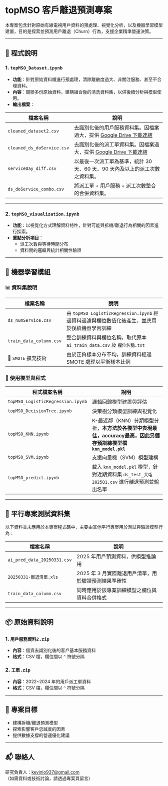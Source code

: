 # topMSO 客戶離退預測專案

本專案包含針對原始有線電視用戶資料的預處理、視覺化分析，以及機器學習模型建置，目的是探索並預測用戶離退（Churn）行為，支援企業精準營運決策。

---

## 📂 程式說明

### 1. `topMSO_Dataset.ipynb`

- **功能**：針對原始資料檔進行預處理，清除離散度過大、非關注服務、甚至不合理資料。
- **內容**：關聯多份原始資料，建構組合後的清洗資料集，以供後續分析與模型使用。
- **輸出檔案**：

| 檔案名稱              | 說明                                                                 |
|-----------------------|----------------------------------------------------------------------|
| `cleaned_dataset2.csv`     | 去識別化後的用戶服務資料集。因檔案過大，提供 [Google Drive 下載連結](https://drive.google.com/file/d/1YK3mAFEyT3nr9Qba7fbNOBz4u88KRyI1/view?usp=sharing) |
| `cleaned_ds_doService.csv` | 去識別化後的派工單資料集。因檔案過大，提供 [Google Drive 下載連結](https://drive.google.com/file/d/1YL82PAH9FkJwbzUo_LB3aAGyX5os70nq/view?usp=sharing) |
| `serviceDay_diff.csv`      | 以最後一次派工單為基準，統計 30 天、60 天、90 天內及以上的派工次數之資料集。 |
| `ds_doService_combo.csv`   | 將派工單 + 用戶服務 + 派工次數整合的合併資料集。                           |

---

### 2. `topMSO_visualization.ipynb`

- **功能**：以視覺化方式理解資料特性，針對可能與拆機/離退行為相關的因素進行探索。
- **重點分析項目**：
  - 派工次數與等待時間分布
  - 資料間的邏輯與統計相關性驗證

---

## 🧠 機器學習模組

### 📊 資料集說明

| 檔案名稱               | 說明 |
|------------------------|------|
| `ds_numService.csv`    | 由 `topMSO_LogisticRegression.ipynb` 經過資料過濾與欄位數值化後產生，並應用於後續機器學習訓練 |
| `train_data_column.csv` | 整合訓練資料與欄位名稱，取代原本 `ai_train_data.csv` 及 `欄位名稱.txt` |
| 🔁 `SMOTE` 擴充技術   | 由於正負樣本分布不均，訓練資料經過 SMOTE 處理以平衡樣本比例 |

### 🧪 使用模型與程式

| 程式檔案名稱                    | 說明                         |
|----------------------------------|------------------------------|
| `topMSO_LogisticRegression.ipynb` | 邏輯回歸模型建置與評估       |
| `topMSO_DecisionTree.ipynb`      | 決策樹分類模型訓練與視覺化   |
| `topMSO_KNN.ipynb`               | K-最近鄰（KNN）分類模型分析，**本方法於各模型中表現最佳，accuracy最高，因此另儲存預訓練模型檔 `knn_model.pkl`** |
| `topMSO_SVM.ipynb`               | 支援向量機（SVM）模型建構   |
| `topMSO_predict.ipynb`           | 載入 `knn_model.pkl` 模型，針對近期資料集 `ds_test_大屯2025Q1.csv` 進行離退預測並輸出名單 |

---

## 📂 平行專案測試資料集

以下資料並未應用於本專案程式碼中，主要由其他平行專案用於測試與驗證模型行為：

| 檔案名稱                    | 說明 |
|-----------------------------|------|
| `ai_pred_data_20250331.csv` | 2025 年用戶預測資料，供模型推論用 |
| `20250331-離退清單.xls`     | 2025 年 3 月實際離退用戶清單，用於驗證預測結果準確性 |
| `train_data_column.csv`     | 同時應用於該專案訓練模型之欄位與資料合併格式 |

---

## 📦 原始資料說明

### 1. `用戶服務資料2.zip`
- **內容**：個資去識別化後的客戶基本服務資料
- **格式**：CSV 檔，欄位間以 `^` 符號分隔

### 2. `工單.zip`
- **內容**：2022~2024 年的用戶派工單資料
- **格式**：CSV 檔，欄位間以 `^` 符號分隔

---

## 🎯 專案目標

- 建構拆機/離退預測模型
- 探索影響客戶忠誠度的因素
- 提供數據支撐的營運優化建議

---

## 📬 聯絡人

研究負責人：kevinlo937@gmail.com  
（如需資料或技術討論，請透過專案頁留言）

